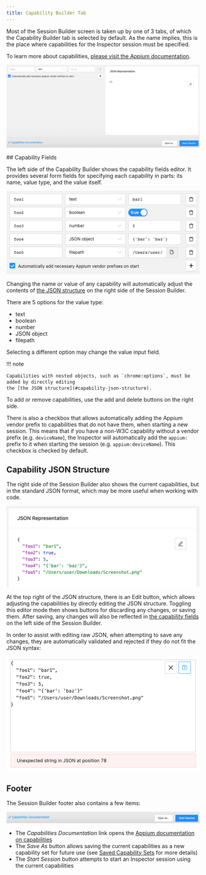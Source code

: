 ```yaml
---
title: Capability Builder Tab
---
```


Most of the Session Builder screen is taken up by one of 3 tabs, of which the Capability Builder tab
is selected by default. As the name implies, this is the place where capabilities for the Inspector
session must be specified.

To learn more about capabilities, [please visit the Appium documentation](https://appium.io/docs/en/latest/guides/caps/).

![Capability Builder](assets/images/capability-builder/capability-builder.png)

## Capability Fields

The left side of the Capability Builder shows the capability fields editor. It provides several form
fields for specifying each capability in parts: its name, value type, and the value itself.

![Capability Fields](assets/images/capability-builder/capability-fields.png)

Changing the name or value of any capability will automatically adjust the contents of
[the JSON structure](#capability-json-structure) on the right side of the Session Builder.

There are 5 options for the value type:

-   text
-   boolean
-   number
-   JSON object
-   filepath

Selecting a different option may change the value input field.

!!! note

    Capabilities with nested objects, such as `chrome:options`, must be added by directly editing
    the [the JSON structure](#capability-json-structure).

To add or remove capabilities, use the add and delete buttons on the right side.

There is also a checkbox that allows automatically adding the Appium vendor prefix to capabilities
that do not have them, when starting a new session. This means that if you have a non-W3C capability
without a vendor prefix (e.g. `deviceName`), the Inspector will automatically add the `appium:`
prefix to it when starting the session (e.g. `appium:deviceName`). This checkbox is checked by default.

## Capability JSON Structure

The right side of the Session Builder also shows the current capabilities, but in the standard JSON
format, which may be more useful when working with code.

![Capability JSON Structure](assets/images/capability-builder/capability-json.png)

At the top right of the JSON structure, there is an Edit button, which allows adjusting the
capabilities by directly editing the JSON structure. Toggling this editor mode then shows buttons
for discarding any changes, or saving them. After saving, any changes will also be reflected in
[the capability fields](#capability-fields) on the left side of the Session Builder.

In order to assist with editing raw JSON, when attempting to save any changes, they are
automatically validated and rejected if they do not fit the JSON syntax:

![JSON Editor Error](assets/images/capability-builder/capability-json-editor.png)

## Footer

The Session Builder footer also contains a few items:

![Footer](assets/images/capability-builder/capability-builder-footer.png)

-   The _Capabilities Documentation_ link opens the [Appium documentation on capabilities](https://appium.io/docs/en/latest/guides/caps/)
-   The _Save As_ button allows saving the current capabilities as a new capability set for future use
    (see [Saved Capability Sets](./saved-capability-sets.md) for more details)
-   The _Start Session_ button attempts to start an Inspector session using the current capabilities
